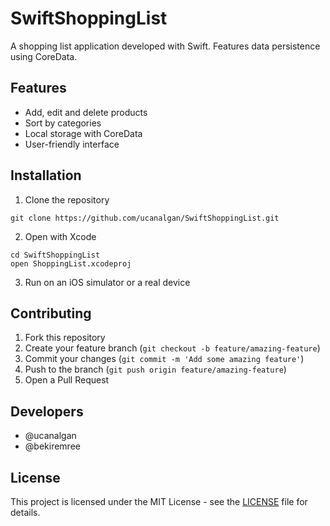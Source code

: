 # SwiftShoppingList

A shopping list application developed with Swift. Features data persistence using CoreData.

## Features

- Add, edit and delete products
- Sort by categories
- Local storage with CoreData
- User-friendly interface

## Installation

1. Clone the repository
```
git clone https://github.com/ucanalgan/SwiftShoppingList.git
```

2. Open with Xcode
```
cd SwiftShoppingList
open ShoppingList.xcodeproj
```

3. Run on an iOS simulator or a real device

## Contributing

1. Fork this repository
2. Create your feature branch (`git checkout -b feature/amazing-feature`)
3. Commit your changes (`git commit -m 'Add some amazing feature'`)
4. Push to the branch (`git push origin feature/amazing-feature`)
5. Open a Pull Request

## Developers

- @ucanalgan
- @bekiremree

## License

This project is licensed under the MIT License - see the [LICENSE](LICENSE) file for details. 